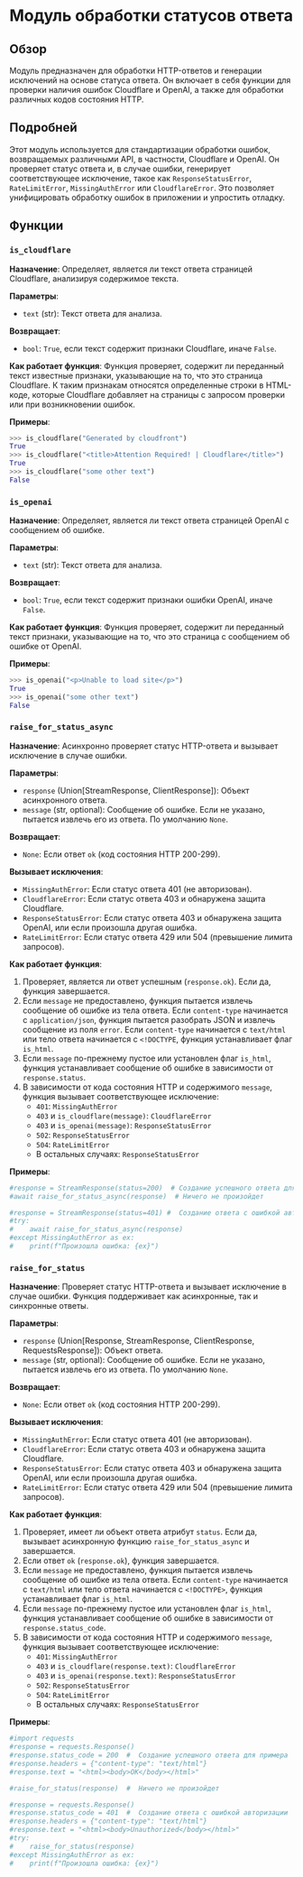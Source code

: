 # Модуль обработки статусов ответа

## Обзор

Модуль предназначен для обработки HTTP-ответов и генерации исключений на основе статуса ответа. Он включает в себя функции для проверки наличия ошибок Cloudflare и OpenAI, а также для обработки различных кодов состояния HTTP.

## Подробней

Этот модуль используется для стандартизации обработки ошибок, возвращаемых различными API, в частности, Cloudflare и OpenAI. Он проверяет статус ответа и, в случае ошибки, генерирует соответствующее исключение, такое как `ResponseStatusError`, `RateLimitError`, `MissingAuthError` или `CloudflareError`. Это позволяет унифицировать обработку ошибок в приложении и упростить отладку.

## Функции

### `is_cloudflare`

**Назначение**: Определяет, является ли текст ответа страницей Cloudflare, анализируя содержимое текста.

**Параметры**:
- `text` (str): Текст ответа для анализа.

**Возвращает**:
- `bool`: `True`, если текст содержит признаки Cloudflare, иначе `False`.

**Как работает функция**:
Функция проверяет, содержит ли переданный текст известные признаки, указывающие на то, что это страница Cloudflare. К таким признакам относятся определенные строки в HTML-коде, которые Cloudflare добавляет на страницы с запросом проверки или при возникновении ошибок.

**Примеры**:
```python
>>> is_cloudflare("Generated by cloudfront")
True
>>> is_cloudflare("<title>Attention Required! | Cloudflare</title>")
True
>>> is_cloudflare("some other text")
False
```

### `is_openai`

**Назначение**: Определяет, является ли текст ответа страницей OpenAI с сообщением об ошибке.

**Параметры**:
- `text` (str): Текст ответа для анализа.

**Возвращает**:
- `bool`: `True`, если текст содержит признаки ошибки OpenAI, иначе `False`.

**Как работает функция**:
Функция проверяет, содержит ли переданный текст признаки, указывающие на то, что это страница с сообщением об ошибке от OpenAI.

**Примеры**:
```python
>>> is_openai("<p>Unable to load site</p>")
True
>>> is_openai("some other text")
False
```

### `raise_for_status_async`

**Назначение**: Асинхронно проверяет статус HTTP-ответа и вызывает исключение в случае ошибки.

**Параметры**:
- `response` (Union[StreamResponse, ClientResponse]): Объект асинхронного ответа.
- `message` (str, optional): Сообщение об ошибке. Если не указано, пытается извлечь его из ответа. По умолчанию `None`.

**Возвращает**:
- `None`: Если ответ `ok` (код состояния HTTP 200-299).

**Вызывает исключения**:
- `MissingAuthError`: Если статус ответа 401 (не авторизован).
- `CloudflareError`: Если статус ответа 403 и обнаружена защита Cloudflare.
- `ResponseStatusError`: Если статус ответа 403 и обнаружена защита OpenAI, или если произошла другая ошибка.
- `RateLimitError`: Если статус ответа 429 или 504 (превышение лимита запросов).

**Как работает функция**:

1.  Проверяет, является ли ответ успешным (`response.ok`). Если да, функция завершается.
2.  Если `message` не предоставлено, функция пытается извлечь сообщение об ошибке из тела ответа. Если `content-type` начинается с `application/json`, функция пытается разобрать JSON и извлечь сообщение из поля `error`. Если `content-type` начинается с `text/html` или тело ответа начинается с `<!DOCTYPE`, функция устанавливает флаг `is_html`.
3.  Если `message` по-прежнему пустое или установлен флаг `is_html`, функция устанавливает сообщение об ошибке в зависимости от `response.status`.
4.  В зависимости от кода состояния HTTP и содержимого `message`, функция вызывает соответствующее исключение:
    *   `401`: `MissingAuthError`
    *   `403` и `is_cloudflare(message)`: `CloudflareError`
    *   `403` и `is_openai(message)`: `ResponseStatusError`
    *   `502`: `ResponseStatusError`
    *   `504`: `RateLimitError`
    *   В остальных случаях: `ResponseStatusError`

**Примеры**:
```python
#response = StreamResponse(status=200)  # Создание успешного ответа для примера
#await raise_for_status_async(response)  # Ничего не произойдет

#response = StreamResponse(status=401) #  Создание ответа с ошибкой авторизации
#try:
#    await raise_for_status_async(response)
#except MissingAuthError as ex:
#    print(f"Произошла ошибка: {ex}")
```

### `raise_for_status`

**Назначение**: Проверяет статус HTTP-ответа и вызывает исключение в случае ошибки. Функция поддерживает как асинхронные, так и синхронные ответы.

**Параметры**:
- `response` (Union[Response, StreamResponse, ClientResponse, RequestsResponse]): Объект ответа.
- `message` (str, optional): Сообщение об ошибке. Если не указано, пытается извлечь его из ответа. По умолчанию `None`.

**Возвращает**:
- `None`: Если ответ `ok` (код состояния HTTP 200-299).

**Вызывает исключения**:
- `MissingAuthError`: Если статус ответа 401 (не авторизован).
- `CloudflareError`: Если статус ответа 403 и обнаружена защита Cloudflare.
- `ResponseStatusError`: Если статус ответа 403 и обнаружена защита OpenAI, или если произошла другая ошибка.
- `RateLimitError`: Если статус ответа 429 или 504 (превышение лимита запросов).

**Как работает функция**:

1.  Проверяет, имеет ли объект ответа атрибут `status`. Если да, вызывает асинхронную функцию `raise_for_status_async` и завершается.
2.  Если ответ `ok` (`response.ok`), функция завершается.
3.  Если `message` не предоставлено, функция пытается извлечь сообщение об ошибке из тела ответа. Если `content-type` начинается с `text/html` или тело ответа начинается с `<!DOCTYPE>`, функция устанавливает флаг `is_html`.
4.  Если `message` по-прежнему пустое или установлен флаг `is_html`, функция устанавливает сообщение об ошибке в зависимости от `response.status_code`.
5.  В зависимости от кода состояния HTTP и содержимого `message`, функция вызывает соответствующее исключение:
    *   `401`: `MissingAuthError`
    *   `403` и `is_cloudflare(response.text)`: `CloudflareError`
    *   `403` и `is_openai(response.text)`: `ResponseStatusError`
    *   `502`: `ResponseStatusError`
    *   `504`: `RateLimitError`
    *   В остальных случаях: `ResponseStatusError`

**Примеры**:
```python
#import requests
#response = requests.Response()
#response.status_code = 200  #  Создание успешного ответа для примера
#response.headers = {"content-type": "text/html"}
#response.text = "<html><body>OK</body></html>"

#raise_for_status(response)  #  Ничего не произойдет

#response = requests.Response()
#response.status_code = 401  #  Создание ответа с ошибкой авторизации
#response.headers = {"content-type": "text/html"}
#response.text = "<html><body>Unauthorized</body></html>"
#try:
#    raise_for_status(response)
#except MissingAuthError as ex:
#    print(f"Произошла ошибка: {ex}")
```